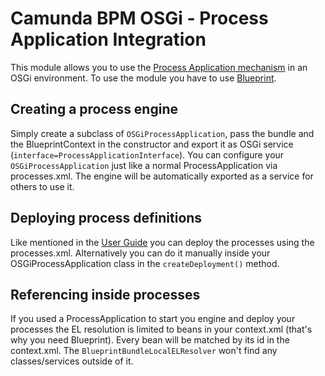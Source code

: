 # Camunda BPM OSGi - Process Application Integration

This module allows you to use the [Process Application mechanism](http://docs.camunda.org/7.3/guides/user-guide/#process-applications) in an OSGi environment. To use the module you have to use [Blueprint](http://wiki.osgi.org/wiki/Blueprint).

## Creating a process engine

Simply create a subclass of `OSGiProcessApplication`, pass the bundle and the BlueprintContext in the constructor and export it as OSGi service (`interface=ProcessApplicationInterface`).
You can configure your `OSGiProcessApplication` just like a normal ProcessApplication via processes.xml. The engine will be automatically exported as a service for others to use it.

## Deploying process definitions

Like mentioned in the [User Guide](http://docs.camunda.org/latest/guides/user-guide/#process-applications) you can deploy the processes using the processes.xml. Alternatively you can do it manually inside your OSGiProcessApplication class in the `createDeployment()` method.

## Referencing inside processes

If you used a ProcessApplication to start you engine and deploy your processes the EL resolution is limited to beans in your context.xml (that's why you need Blueprint). Every bean will be matched by its id in the context.xml. The `BlueprintBundleLocalELResolver` won't find any classes/services outside of it.
